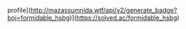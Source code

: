 profile](http://mazassumnida.wtf/api/v2/generate_badge?boj=formidable_hsbg)](https://solved.ac/formidable_hsbg)
